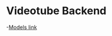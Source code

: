 # Videotube Backend

-[Models link](https://app.eraser.io/workspace/NsosUcuL2G3Um7xjopEG?origin=share)
